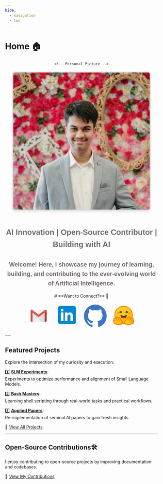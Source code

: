 ```yaml
---
hide:
  - navigation
  - toc
---
```


# **Home** 🏠

<div style="
    text-align: center; 
    font-family: Arial, sans-serif; 
    color: rgba(5, 12, 4, 0.88); 
    line-height: 1.6;
">

    <!-- Personal Picture -->
<img
    fetchpriority="high" 
    src="assets/Personal_Pic.webp" 
    alt="Personal Pic" 
    width="450" 
    height="450" 
    style="border-radius: 8px; border: 3px solid #ddd; box-shadow: 0 4px 8px rgba(0, 0, 0, 0.1); margin-bottom: 15px;">

<!-- Section Title -->
<h1 style="
    text-align: center; 
    font-size: 1.8em; 
    font-weight: bold; 
    margin-top: 30px;
    color:  #716969; 
">
    AI Innovation | Open-Source Contributor | Building with AI 



<!-- Introduction -->
<h2 style="
    text-align: center; 
    font-size: 1.4em; 
    font-weight: bold; 
    margin-top: 30px;
    color: #716969;
">
        Welcome! Here, I showcase my journey of learning, building, and contributing to the ever-evolving world of 
        <strong style>Artificial Intelligence</strong>.
</h2>
</div>

<center>
# **Want to Connect?** 🤝 

[<svg xmlns="http://www.w3.org/2000/svg" aria-label="Gmail" role="img"  viewBox="0 0 512 512" fill="#000000" width="75" height="75"><rect width="512" height="512" rx="15%" fill="#ffffff"></rect><path fill="#f2f2f2" d="M120 392V151.075h272V392"></path><path fill-opacity=".05" d="M256 285L120 392l-4-212"></path><path fill="#d54c3f" d="M120 392H97c-12 0-22-10-22-23V143h45z"></path><path fill-opacity=".08" d="M317 392h77V159H82"></path><path fill="#f2f2f2" d="M97 121h318L256 234"></path><path fill="#b63524" d="M392 392h23c12 0 22-10 22-23V143h-45z"></path><path fill="none" stroke="#de5145" stroke-linecap="round" stroke-width="44" d="M97 143l159 115 159-115"></path></svg>](mailto:paragekbote23@gmail.com)&nbsp;&nbsp;&nbsp;
[<svg xmlns="http://www.w3.org/2000/svg" x="0px" y="0px" width="80" height="80" viewBox="0 0 48 48"><path fill="#0288D1" d="M42,37c0,2.762-2.238,5-5,5H11c-2.761,0-5-2.238-5-5V11c0-2.762,2.239-5,5-5h26c2.762,0,5,2.238,5,5V37z"></path><path fill="#FFF" d="M12 19H17V36H12zM14.485 17h-.028C12.965 17 12 15.888 12 14.499 12 13.08 12.995 12 14.514 12c1.521 0 2.458 1.08 2.486 2.499C17 15.887 16.035 17 14.485 17zM36 36h-5v-9.099c0-2.198-1.225-3.698-3.192-3.698-1.501 0-2.313 1.012-2.707 1.99C24.957 25.543 25 26.511 25 27v9h-5V19h5v2.616C25.721 20.5 26.85 19 29.738 19c3.578 0 6.261 2.25 6.261 7.274L36 36 36 36z"></path></svg>](https://www.linkedin.com/in/parag-ekbote/)&nbsp;&nbsp;&nbsp;
[<svg viewBox="0 -0.5 48 48" x="0px" y="0px" width="75" height="75" version="1.1" xmlns="http://www.w3.org/2000/svg" xmlns:xlink="http://www.w3.org/1999/xlink" fill="#000000"><g id="SVGRepo_bgCarrier" stroke-width="0"></g><g id="SVGRepo_tracerCarrier" stroke-linecap="round" stroke-linejoin="round"></g><g id="SVGRepo_iconCarrier"> <title>Github-color</title> <desc>Created with Sketch.</desc> <defs> </defs> <g id="Icons" stroke="none" stroke-width="1" fill="none" fill-rule="evenodd"> <g id="Color-" transform="translate(-700.000000, -560.000000)" fill="#3E75C3"> <path d="M723.9985,560 C710.746,560 700,570.787092 700,584.096644 C700,594.740671 706.876,603.77183 716.4145,606.958412 C717.6145,607.179786 718.0525,606.435849 718.0525,605.797328 C718.0525,605.225068 718.0315,603.710086 718.0195,601.699648 C711.343,603.155898 709.9345,598.469394 709.9345,598.469394 C708.844,595.686405 707.2705,594.94548 707.2705,594.94548 C705.091,593.450075 707.4355,593.480194 707.4355,593.480194 C709.843,593.650366 711.1105,595.963499 711.1105,595.963499 C713.2525,599.645538 716.728,598.58234 718.096,597.964902 C718.3135,596.407754 718.9345,595.346062 719.62,594.743683 C714.2905,594.135281 708.688,592.069123 708.688,582.836167 C708.688,580.205279 709.6225,578.054788 711.1585,576.369634 C710.911,575.759726 710.0875,573.311058 711.3925,569.993458 C711.3925,569.993458 713.4085,569.345902 717.9925,572.46321 C719.908,571.928599 721.96,571.662047 724.0015,571.651505 C726.04,571.662047 728.0935,571.928599 730.0105,572.46321 C734.5915,569.345902 736.603,569.993458 736.603,569.993458 C737.9125,573.311058 737.089,575.759726 736.8415,576.369634 C738.3805,578.054788 739.309,580.205279 739.309,582.836167 C739.309,592.091712 733.6975,594.129257 728.3515,594.725612 C729.2125,595.469549 729.9805,596.939353 729.9805,599.18773 C729.9805,602.408949 729.9505,605.006706 729.9505,605.797328 C729.9505,606.441873 730.3825,607.191834 731.6005,606.9554 C741.13,603.762794 748,594.737659 748,584.096644 C748,570.787092 737.254,560 723.9985,560" id="Github"> </path> </g> </g> </g></svg>](https://github.com/ParagEkbote/)&nbsp;&nbsp;&nbsp;
[<svg viewBox="0 -0.5 48 48" xmlns="http://www.w3.org/2000/svg" x="0px" y="0px" width="80" height="80" viewBox="0 0 48 48">
<path fill="#fff" d="M45.898,36.731c0.354,1.015,0.269,2.096-0.203,3.037c-0.34,0.686-0.826,1.217-1.42,1.692	c-0.717,0.564-1.609,1.043-2.684,1.504c-1.283,0.545-2.849,1.058-3.567,1.246c-1.835,0.475-3.599,0.776-5.388,0.79	c-2.557,0.023-4.76-0.578-6.326-2.115c-0.811,0.099-1.632,0.155-2.458,0.155c-0.783,0-1.557-0.047-2.326-0.141	c-1.571,1.528-3.765,2.125-6.312,2.101c-1.788-0.014-3.552-0.315-5.392-0.79c-0.712-0.188-2.279-0.7-3.562-1.246	c-1.076-0.461-1.967-0.94-2.68-1.504c-0.599-0.475-1.085-1.006-1.425-1.692c-0.467-0.94-0.557-2.021-0.198-3.037	c-0.33-0.776-0.415-1.664-0.156-2.646c0.118-0.446,0.311-0.86,0.557-1.227c-0.052-0.193-0.094-0.39-0.123-0.606	c-0.179-1.288,0.269-2.463,1.113-3.375c0.415-0.456,0.863-0.771,1.33-0.973c-0.344-1.457-0.524-2.957-0.524-4.489	c0-10.839,8.817-19.625,19.696-19.625c3.736,0,7.232,1.034,10.214,2.839c0.538,0.329,1.066,0.682,1.571,1.058	c0.25,0.188,0.5,0.381,0.741,0.583c0.245,0.197,0.486,0.404,0.717,0.616c0.698,0.635,1.354,1.316,1.953,2.045	c0.203,0.24,0.396,0.489,0.585,0.743c0.382,0.503,0.736,1.025,1.061,1.565c0.495,0.809,0.929,1.655,1.307,2.534	c0.25,0.588,0.467,1.189,0.66,1.805c0.288,0.921,0.51,1.871,0.661,2.849c0.047,0.324,0.09,0.653,0.123,0.982	c0.066,0.658,0.104,1.326,0.104,2.007c0,1.514-0.179,2.999-0.514,4.433c0.519,0.202,1.01,0.531,1.467,1.029	c0.844,0.912,1.293,2.092,1.113,3.38c-0.028,0.212-0.071,0.409-0.123,0.602c0.245,0.367,0.439,0.78,0.557,1.227	C46.309,35.067,46.224,35.955,45.898,36.731z"></path><linearGradient id="G0Jpwzc9gkuJdD7CvJwJVa_sop9ROXku5bb_gr1" x1="5.66" x2="42.193" y1="23.549" y2="23.549" gradientUnits="userSpaceOnUse"><stop offset="0" stop-color="#ff8100"></stop><stop offset="1" stop-color="#ff8100"></stop></linearGradient><path fill="url(#G0Jpwzc9gkuJdD7CvJwJVa_sop9ROXku5bb_gr1)" d="M40.307,23.548c0-8.992-7.334-16.281-16.381-16.281S7.546,14.557,7.546,23.548	s7.334,16.281,16.381,16.281S40.307,32.54,40.307,23.548z M5.66,23.548c0-10.027,8.178-18.155,18.266-18.155	s18.266,8.128,18.266,18.155s-8.178,18.155-18.266,18.155S5.66,33.575,5.66,23.548z"></path><linearGradient id="G0Jpwzc9gkuJdD7CvJwJVb_sop9ROXku5bb_gr2" x1="13.866" x2="35.058" y1="8.398" y2="40.313" gradientUnits="userSpaceOnUse"><stop offset="0" stop-color="#ffd21e"></stop><stop offset=".364" stop-color="#feca17"></stop><stop offset=".941" stop-color="#fbb302"></stop><stop offset="1" stop-color="#fbb000"></stop></linearGradient><path fill="url(#G0Jpwzc9gkuJdD7CvJwJVb_sop9ROXku5bb_gr2)" d="M23.926,39.921	c9.104,0,16.484-7.33,16.484-16.373S33.03,7.176,23.926,7.176S7.442,14.506,7.442,23.548S14.823,39.921,23.926,39.921z"></path><linearGradient id="G0Jpwzc9gkuJdD7CvJwJVc_sop9ROXku5bb_gr3" x1="4.956" x2="20.549" y1="34.897" y2="34.897" gradientUnits="userSpaceOnUse"><stop offset="0" stop-color="#ffd21e"></stop><stop offset=".364" stop-color="#feca17"></stop><stop offset=".941" stop-color="#fbb302"></stop><stop offset="1" stop-color="#fbb000"></stop></linearGradient><path fill="url(#G0Jpwzc9gkuJdD7CvJwJVc_sop9ROXku5bb_gr3)" d="M19.667,39.803	c1.3-1.876,1.208-3.284-0.576-5.038c-1.784-1.754-2.822-4.32-2.822-4.32s-0.388-1.49-1.271-1.353	c-0.883,0.137-1.532,2.364,0.318,3.727c1.85,1.362-0.369,2.288-1.08,1.008c-0.712-1.279-2.656-4.568-3.664-5.197	c-1.008-0.629-1.717-0.277-1.48,1.02c0.238,1.297,4.452,4.439,4.042,5.119c-0.41,0.68-1.855-0.799-1.855-0.799	s-4.522-4.049-5.506-2.994c-0.985,1.055,0.747,1.939,3.214,3.409c2.468,1.469,2.659,1.858,2.309,2.414	c-0.351,0.556-5.797-3.963-6.309-2.047c-0.511,1.916,5.559,2.472,5.184,3.794c-0.375,1.323-4.276-2.503-5.074-1.012	c-0.798,1.491,5.505,3.243,5.556,3.256C12.69,41.308,17.861,42.409,19.667,39.803z"></path><linearGradient id="G0Jpwzc9gkuJdD7CvJwJVd_sop9ROXku5bb_gr4" x1="3.166" x2="22.381" y1="34.962" y2="34.962" gradientUnits="userSpaceOnUse"><stop offset="0" stop-color="#ff8100"></stop><stop offset="1" stop-color="#ff8100"></stop></linearGradient><path fill="url(#G0Jpwzc9gkuJdD7CvJwJVd_sop9ROXku5bb_gr4)" d="M9.759,26.511	c-0.759,0-1.438,0.31-1.911,0.872c-0.293,0.348-0.598,0.909-0.623,1.749C6.906,29.041,6.6,28.99,6.314,28.99	c-0.727,0-1.383,0.277-1.847,0.78c-0.596,0.645-0.861,1.438-0.746,2.232c0.055,0.378,0.182,0.717,0.372,1.03	c-0.4,0.322-0.695,0.77-0.838,1.309c-0.112,0.423-0.226,1.303,0.371,2.209c-0.038,0.059-0.074,0.121-0.107,0.184	c-0.359,0.677-0.382,1.443-0.065,2.156c0.481,1.08,1.675,1.932,3.994,2.845c1.443,0.568,2.763,0.932,2.774,0.935	c1.907,0.492,3.632,0.741,5.125,0.741c2.745,0,4.71-0.835,5.841-2.483c1.82-2.653,1.56-5.08-0.795-7.419	c-1.303-1.294-2.17-3.203-2.35-3.622c-0.364-1.24-1.326-2.619-2.925-2.619h0c-0.135,0-0.271,0.011-0.405,0.032	c-0.701,0.109-1.313,0.51-1.75,1.113c-0.472-0.583-0.931-1.047-1.346-1.309C10.991,26.711,10.366,26.511,9.759,26.511z M9.759,28.375c0.239,0,0.531,0.101,0.853,0.304c1,0.63,2.93,3.927,3.636,5.209c0.237,0.43,0.641,0.611,1.006,0.611	c0.723,0,1.287-0.714,0.066-1.622c-1.836-1.366-1.192-3.598-0.316-3.735c0.038-0.006,0.076-0.009,0.113-0.009	c0.797,0,1.149,1.365,1.149,1.365s1.03,2.572,2.801,4.33c1.77,1.758,1.862,3.17,0.572,5.05c-0.88,1.282-2.565,1.45-4.291,1.45	c-1.791,0-3.629-0.314-4.658-0.579c-0.051-0.013-6.303-1.652-5.511-3.147c0.133-0.251,0.353-0.352,0.629-0.352	c1.116,0,3.146,1.65,4.018,1.65c0.195,0,0.34-0.15,0.397-0.351c0.388-1.389-5.661-1.815-5.153-3.735	c0.09-0.34,0.332-0.478,0.674-0.477c1.475,0,4.783,2.577,5.476,2.577c0.053,0,0.091-0.015,0.112-0.048	c0.347-0.557,0.187-1.011-2.261-2.484c-2.449-1.473-4.198-2.295-3.22-3.352c0.113-0.122,0.272-0.176,0.466-0.176	c1.487,0,4.999,3.177,4.999,3.177s0.948,0.98,1.522,0.98c0.132,0,0.244-0.052,0.32-0.179c0.406-0.681-3.776-3.831-4.012-5.13	C8.984,28.821,9.255,28.375,9.759,28.375z"></path><linearGradient id="G0Jpwzc9gkuJdD7CvJwJVe_sop9ROXku5bb_gr5" x1="27.223" x2="42.816" y1="34.897" y2="34.897" gradientUnits="userSpaceOnUse"><stop offset="0" stop-color="#ffd21e"></stop><stop offset=".364" stop-color="#feca17"></stop><stop offset=".941" stop-color="#fbb302"></stop><stop offset="1" stop-color="#fbb000"></stop></linearGradient><path fill="url(#G0Jpwzc9gkuJdD7CvJwJVe_sop9ROXku5bb_gr5)" d="M28.105,39.803	c-1.3-1.876-1.208-3.284,0.576-5.038c1.784-1.754,2.822-4.32,2.822-4.32s0.388-1.49,1.271-1.353	c0.883,0.137,1.532,2.364-0.318,3.727c-1.85,1.362,0.368,2.288,1.08,1.008c0.712-1.279,2.656-4.568,3.664-5.197	c1.008-0.629,1.717-0.277,1.48,1.02c-0.238,1.297-4.452,4.439-4.042,5.119c0.41,0.68,1.855-0.799,1.855-0.799	S41.016,29.92,42,30.975c0.984,1.055-0.747,1.939-3.214,3.409c-2.468,1.469-2.659,1.858-2.309,2.414	c0.351,0.556,5.797-3.963,6.309-2.047c0.511,1.916-5.559,2.472-5.184,3.794c0.375,1.323,4.276-2.503,5.074-1.012	c0.798,1.491-5.505,3.243-5.556,3.256C35.083,41.308,29.912,42.409,28.105,39.803z"></path><linearGradient id="G0Jpwzc9gkuJdD7CvJwJVf_sop9ROXku5bb_gr6" x1="25.391" x2="44.607" y1="34.962" y2="34.962" gradientUnits="userSpaceOnUse"><stop offset="0" stop-color="#ff8100"></stop><stop offset="1" stop-color="#ff8100"></stop></linearGradient><path fill="url(#G0Jpwzc9gkuJdD7CvJwJVf_sop9ROXku5bb_gr6)" d="M38.014,26.511	c0.759,0,1.437,0.31,1.911,0.872c0.293,0.348,0.598,0.909,0.623,1.749c0.318-0.091,0.624-0.142,0.91-0.142	c0.727,0,1.383,0.277,1.847,0.78c0.596,0.645,0.861,1.438,0.746,2.232c-0.055,0.378-0.182,0.717-0.372,1.03	c0.4,0.322,0.695,0.77,0.838,1.309c0.112,0.423,0.226,1.303-0.371,2.209c0.038,0.059,0.074,0.121,0.107,0.184	c0.359,0.677,0.382,1.443,0.065,2.156c-0.481,1.08-1.675,1.932-3.994,2.845c-1.443,0.568-2.763,0.932-2.774,0.935	c-1.907,0.492-3.632,0.741-5.126,0.741c-2.745,0-4.71-0.835-5.841-2.483c-1.82-2.653-1.56-5.08,0.795-7.419	c1.303-1.294,2.17-3.203,2.35-3.622c0.364-1.24,1.326-2.619,2.925-2.619h0c0.135,0,0.271,0.011,0.405,0.032	c0.7,0.109,1.313,0.51,1.75,1.113c0.472-0.583,0.931-1.047,1.346-1.309C36.781,26.711,37.406,26.511,38.014,26.511z M38.014,28.375	c-0.239,0-0.531,0.101-0.853,0.304c-1,0.63-2.93,3.927-3.636,5.209c-0.237,0.43-0.641,0.611-1.006,0.611	c-0.723,0-1.287-0.714-0.066-1.622c1.837-1.366,1.192-3.598,0.316-3.735c-0.038-0.006-0.076-0.009-0.113-0.009	c-0.797,0-1.149,1.365-1.149,1.365s-1.031,2.572-2.801,4.33c-1.77,1.758-1.862,3.17-0.572,5.05c0.88,1.282,2.565,1.45,4.291,1.45	c1.791,0,3.629-0.314,4.658-0.579c0.051-0.013,6.303-1.652,5.511-3.147c-0.133-0.251-0.353-0.352-0.629-0.352	c-1.116,0-3.146,1.65-4.018,1.65c-0.195,0-0.34-0.15-0.397-0.351c-0.388-1.389,5.661-1.815,5.153-3.735	c-0.09-0.34-0.332-0.478-0.674-0.477c-1.475,0-4.783,2.577-5.476,2.577c-0.053,0-0.091-0.015-0.112-0.048	c-0.347-0.557-0.187-1.011,2.261-2.484c2.449-1.473,4.198-2.295,3.22-3.352c-0.112-0.122-0.272-0.176-0.466-0.176	c-1.487,0-4.999,3.177-4.999,3.177s-0.948,0.98-1.521,0.98c-0.132,0-0.244-0.052-0.32-0.179c-0.406-0.681,3.776-3.831,4.012-5.13	C38.789,28.821,38.517,28.375,38.014,28.375z"></path><linearGradient id="G0Jpwzc9gkuJdD7CvJwJVg_sop9ROXku5bb_gr7" x1="17.867" x2="30.099" y1="26.353" y2="26.353" gradientUnits="userSpaceOnUse"><stop offset="0" stop-color="#41474a"></stop><stop offset="1" stop-color="#323538"></stop></linearGradient><path fill="url(#G0Jpwzc9gkuJdD7CvJwJVg_sop9ROXku5bb_gr7)" d="M30.099,24.186	c0-2.109-2.735,1.105-6.116,1.119c-3.381-0.014-6.116-3.228-6.116-1.119c0,1.398,0.669,3.672,2.465,5.051	c0.357-1.23,2.322-2.215,2.603-2.074c0.4,0.201,0.377,0.76,1.048,1.252c0.671-0.492,0.648-1.05,1.048-1.252	c0.281-0.141,2.245,0.844,2.602,2.074C29.43,27.857,30.099,25.584,30.099,24.186L30.099,24.186z"></path><linearGradient id="G0Jpwzc9gkuJdD7CvJwJVh_sop9ROXku5bb_gr8" x1="20.333" x2="27.634" y1="28.782" y2="28.782" gradientUnits="userSpaceOnUse"><stop offset="0" stop-color="#f52537"></stop><stop offset="1" stop-color="#c8202c"></stop></linearGradient><path fill="url(#G0Jpwzc9gkuJdD7CvJwJVh_sop9ROXku5bb_gr8)" d="M25.031,27.163	c-0.4,0.201-0.377,0.76-1.048,1.252c-0.67-0.492-0.648-1.05-1.048-1.252c-0.281-0.141-2.245,0.844-2.602,2.074	c0.908,0.697,2.105,1.166,3.649,1.178c0,0,0.001,0,0.001,0c0,0,0.001,0,0.001,0c1.544-0.011,2.741-0.48,3.649-1.178	C27.277,28.007,25.312,27.021,25.031,27.163L25.031,27.163z"></path><linearGradient id="G0Jpwzc9gkuJdD7CvJwJVi_sop9ROXku5bb_gr9" x1="33.371" x2="36.401" y1="19.739" y2="19.739" gradientUnits="userSpaceOnUse"><stop offset="0" stop-color="#ff8100"></stop><stop offset="1" stop-color="#ff8100"></stop></linearGradient><path fill="url(#G0Jpwzc9gkuJdD7CvJwJVi_sop9ROXku5bb_gr9)" d="M34.886,21.254	c0.837,0,1.515-0.678,1.515-1.515c0-0.837-0.678-1.515-1.515-1.515c-0.837,0-1.515,0.678-1.515,1.515	C33.371,20.576,34.05,21.254,34.886,21.254z"></path><linearGradient id="G0Jpwzc9gkuJdD7CvJwJVj_sop9ROXku5bb_gr10" x1="11.541" x2="14.571" y1="19.739" y2="19.739" gradientUnits="userSpaceOnUse"><stop offset="0" stop-color="#ff8100"></stop><stop offset="1" stop-color="#ff8100"></stop></linearGradient><path fill="url(#G0Jpwzc9gkuJdD7CvJwJVj_sop9ROXku5bb_gr10)" d="M13.056,21.254	c0.837,0,1.515-0.678,1.515-1.515c0-0.837-0.678-1.515-1.515-1.515c-0.837,0-1.515,0.678-1.515,1.515	C11.541,20.576,12.219,21.254,13.056,21.254z"></path><linearGradient id="G0Jpwzc9gkuJdD7CvJwJVk_sop9ROXku5bb_gr11" x1="27.53" x2="32.24" y1="18.015" y2="18.015" gradientUnits="userSpaceOnUse"><stop offset="0" stop-color="#41474a"></stop><stop offset="1" stop-color="#323538"></stop></linearGradient><path fill="url(#G0Jpwzc9gkuJdD7CvJwJVk_sop9ROXku5bb_gr11)" d="M29.545,19.08	c0.6,0.211,0.839,1.442,1.445,1.12c1.148-0.609,1.584-2.031,0.974-3.176c-0.611-1.145-2.036-1.58-3.185-0.971	c-1.148,0.609-1.584,2.031-0.974,3.176C28.094,19.77,29.009,18.891,29.545,19.08z"></path><linearGradient id="G0Jpwzc9gkuJdD7CvJwJVl_sop9ROXku5bb_gr12" x1="15.757" x2="20.467" y1="18.015" y2="18.015" gradientUnits="userSpaceOnUse"><stop offset="0" stop-color="#41474a"></stop><stop offset="1" stop-color="#323538"></stop></linearGradient><path fill="url(#G0Jpwzc9gkuJdD7CvJwJVl_sop9ROXku5bb_gr12)" d="M18.451,19.08	c-0.6,0.211-0.839,1.442-1.445,1.12c-1.148-0.609-1.584-2.031-0.974-3.176c0.611-1.145,2.036-1.58,3.185-0.971	c1.148,0.609,1.584,2.031,0.974,3.176C19.903,19.77,18.988,18.891,18.451,19.08z"></path></svg>](https://huggingface.co/AINovice2005)
</center>
---

## **Featured Projects** 
Explore the intersection of my curiosity and execution:  

1️⃣ **[SLM Experiments](https://github.com/ParagEkbote/slm-experiments)**:  
Experiments to optimize performance and alignment of Small Language Models.  

2️⃣ **[Bash Mastery](https://github.com/ParagEkbote/bash-mastery)**:  
Learning shell scripting through real-world tasks and practical workflows.  

3️⃣ **[Applied Papers](https://github.com/ParagEkbote/applied-papers)**:  
Re-implementation of seminal AI papers to gain fresh insights.  

🎯 [View All Projects](https://paragekbote.github.io/Projects/)

---

## **Open-Source Contributions**🛠️ 
I enjoy contributing to open-source projects by improving documentation and codebases.

📂 [View My Contributions](https://paragekbote.github.io/Open-Source%20Contributions/)
 

